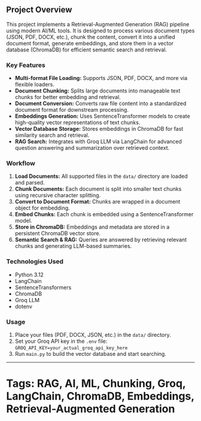 


## Project Overview

This project implements a Retrieval-Augmented Generation (RAG) pipeline using modern AI/ML tools. It is designed to process various document types (JSON, PDF, DOCX, etc.), chunk the content, convert it into a unified document format, generate embeddings, and store them in a vector database (ChromaDB) for efficient semantic search and retrieval.

### Key Features
- **Multi-format File Loading:** Supports JSON, PDF, DOCX, and more via flexible loaders.
- **Document Chunking:** Splits large documents into manageable text chunks for better embedding and retrieval.
- **Document Conversion:** Converts raw file content into a standardized document format for downstream processing.
- **Embeddings Generation:** Uses SentenceTransformer models to create high-quality vector representations of text chunks.
- **Vector Database Storage:** Stores embeddings in ChromaDB for fast similarity search and retrieval.
- **RAG Search:** Integrates with Groq LLM via LangChain for advanced question answering and summarization over retrieved context.

### Workflow
1. **Load Documents:** All supported files in the `data/` directory are loaded and parsed.
2. **Chunk Documents:** Each document is split into smaller text chunks using recursive character splitting.
3. **Convert to Document Format:** Chunks are wrapped in a document object for embedding.
4. **Embed Chunks:** Each chunk is embedded using a SentenceTransformer model.
5. **Store in ChromaDB:** Embeddings and metadata are stored in a persistent ChromaDB vector store.
6. **Semantic Search & RAG:** Queries are answered by retrieving relevant chunks and generating LLM-based summaries.

### Technologies Used
- Python 3.12
- LangChain
- SentenceTransformers
- ChromaDB
- Groq LLM
- dotenv

### Usage
1. Place your files (PDF, DOCX, JSON, etc.) in the `data/` directory.
2. Set your Groq API key in the `.env` file: `GROQ_API_KEY=your_actual_groq_api_key_here`
3. Run `main.py` to build the vector database and start searching.

---

# Tags: RAG, AI, ML, Chunking, Groq, LangChain, ChromaDB, Embeddings, Retrieval-Augmented Generation


